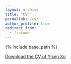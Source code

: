 ```yaml
---
layout: archive
title: "CV"
permalink: /cv/
author_profile: true
redirect_from:
  - /resume
---
```

{% include base_path %}


[Download the CV of Yisen Xu](https://xuyisen.github.io/files/YisenXu-CV.pdf)